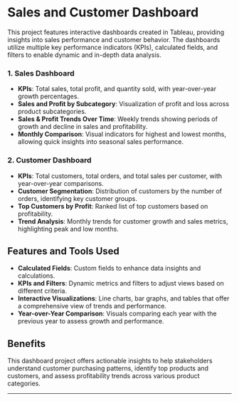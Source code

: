 # Sales and Customer Dashboard

This project features interactive dashboards created in Tableau, providing insights into sales performance and customer behavior. The dashboards utilize multiple key performance indicators (KPIs), calculated fields, and filters to enable dynamic and in-depth data analysis.

### 1. Sales Dashboard
   - **KPIs**: Total sales, total profit, and quantity sold, with year-over-year growth percentages.
   - **Sales and Profit by Subcategory**: Visualization of profit and loss across product subcategories.
   - **Sales & Profit Trends Over Time**: Weekly trends showing periods of growth and decline in sales and profitability.
   - **Monthly Comparison**: Visual indicators for highest and lowest months, allowing quick insights into seasonal sales performance.

### 2. Customer Dashboard
   - **KPIs**: Total customers, total orders, and total sales per customer, with year-over-year comparisons.
   - **Customer Segmentation**: Distribution of customers by the number of orders, identifying key customer groups.
   - **Top Customers by Profit**: Ranked list of top customers based on profitability.
   - **Trend Analysis**: Monthly trends for customer growth and sales metrics, highlighting peak and low months.
     

## Features and Tools Used

- **Calculated Fields**: Custom fields to enhance data insights and calculations.
- **KPIs and Filters**: Dynamic metrics and filters to adjust views based on different criteria.
- **Interactive Visualizations**: Line charts, bar graphs, and tables that offer a comprehensive view of trends and performance.
- **Year-over-Year Comparison**: Visuals comparing each year with the previous year to assess growth and performance.

## Benefits

This dashboard project offers actionable insights to help stakeholders understand customer purchasing patterns, identify top products and customers, and assess profitability trends across various product categories.

--- 

